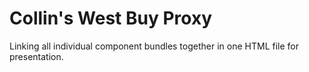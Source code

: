 # Collin's West Buy Proxy

Linking all individual component bundles together in one HTML file for presentation.
